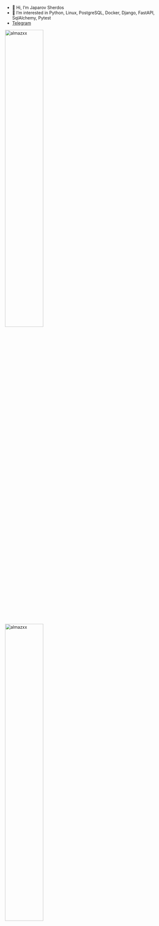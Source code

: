 - 👋 Hi, I’m Japarov Sherdos
- 👀 I’m interested in Python, Linux, PostgreSQL, Docker, Django, FastAPI, SqlAlchemy, Pytest
- <a href="https://t.me/Sherdos26">Telegram</a>
<p align="left">
<img height="50%" width="auto" src="https://github-readme-stats.vercel.app/api?username=Sherdos&show_icons=true&&count_private=true&theme=github&hide_border=true&bg_color=00000000&hide=issues,contribs&locale=en" alt="almazxx" />

<img height="50%" width="auto" src="https://github-readme-stats.vercel.app/api/top-langs?username=Sherdos&show_icons=true&count_private=true&theme=github&hide_border=true&bg_color=00000000&locale=en&layout=compact" alt="almazxx" />
</p>

[![GitHub Streak](https://github-readme-streak-stats.herokuapp.com?user=Sherdos&theme=transparent&hide_border=true&date_format=M%20j%5B%2C%20Y%5D)](https://git.io/streak-stats)

<p>
  <img src="https://github-profile-summary-cards.vercel.app/api/cards/profile-details?username=Sherdos&theme=tokyonight" alt="GitHub Summary Cards">
</p>


